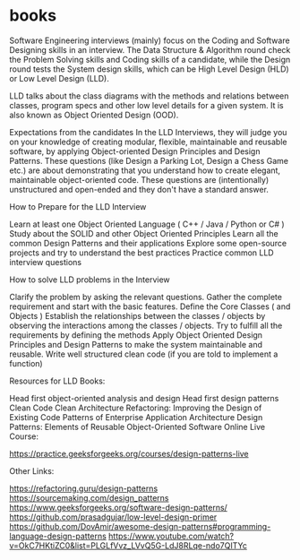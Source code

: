 # books

Software Engineering interviews (mainly) focus on the Coding and Software Designing skills in an interview. The Data Structure & Algorithm round check the Problem Solving skills and Coding skills of a candidate, while the Design round tests the System design skills, which can be High Level Design (HLD) or Low Level Design (LLD).

LLD talks about the class diagrams with the methods and relations between classes, program specs and other low level details for a given system. It is also known as Object Oriented Design (OOD).

Expectations from the candidates
In the LLD Interviews, they will judge you on your knowledge of creating modular, flexible, maintainable and reusable software, by applying Object-oriented Design Principles and Design Patterns. These questions (like Design a Parking Lot, Design a Chess Game etc.) are about demonstrating that you understand how to create elegant, maintainable object-oriented code. These questions are (intentionally) unstructured and open-ended and they don't have a standard answer.

How to Prepare for the LLD Interview
  
  Learn at least one Object Oriented Language ( C++ / Java / Python or C# )
  Study about the SOLID and other Object Oriented Principles
  Learn all the common Design Patterns and their applications
  Explore some open-source projects and try to understand the best practices
  Practice common LLD interview questions

How to solve LLD problems in the Interview
  
  Clarify the problem by asking the relevant questions. Gather the complete requirement and start with the basic features.
  Define the Core Classes ( and Objects )
  Establish the relationships between the classes / objects by observing the interactions among the classes / objects.
  Try to fulfill all the requirements by defining the methods
  Apply Object Oriented Design Principles and Design Patterns to make the system maintainable and reusable.
  Write well structured clean code (if you are told to implement a function)
  
Resources for LLD
Books:

  Head first object-oriented analysis and design
  Head first design patterns
  Clean Code
  Clean Architecture
  Refactoring: Improving the Design of Existing Code
  Patterns of Enterprise Application Architecture
  Design Patterns: Elements of Reusable Object-Oriented Software
Online Live Course:

https://practice.geeksforgeeks.org/courses/design-patterns-live

Other Links:

  https://refactoring.guru/design-patterns
  https://sourcemaking.com/design_patterns
  https://www.geeksforgeeks.org/software-design-patterns/
  https://github.com/prasadgujar/low-level-design-primer
  https://github.com/DovAmir/awesome-design-patterns#programming-language-design-patterns
  https://www.youtube.com/watch?v=OkC7HKtiZC0&list=PLGLfVvz_LVvQ5G-LdJ8RLqe-ndo7QITYc
